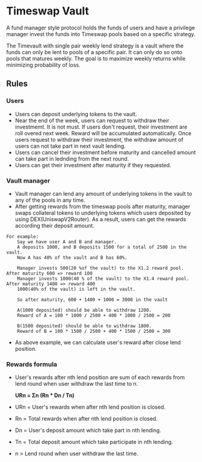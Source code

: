 # Timeswap Vault

A fund manager style protocol holds the funds of users and have a privilege manager invest the funds into Timeswap pools based on a specific strategy.

The Timevault with single pair weekly lend strategy is a vault where the funds can only be lent to pools of a specific pair. It can only do so onto pools that matures weekly. The goal is to maximize weekly returns while minimizing probability of loss.

## Rules

### Users
- Users can deposit underlying tokens to the vault.
- Near the end of the week, users can request to withdraw their investmemt. It is not must. If users don't request, their investment are roll overed next week. Reward will be accumulated automatically. Once users request to withdraw their investment, the withdraw amount of users can not take part in next vault lending.
- Users can cancel their investment before maturity and cancelled amount can take part in lednding from the next round.
- Users can get their investment after maturity if they requested.

### Vault manager
- Vault manager can lend any amount of underlying tokens in the vault to any of the pools in any time.
- After getting rewards from the timeswap pools after maturity, manager swaps collateral tokens to underlying tokens which users deposited by using DEX(UniswapV2Router). As a result, users can get the rewards according their deposit amount.
```shell
For example: 
    Say we have user A and B and manager.
    A deposits 1000, and B deposits 1500 for a total of 2500 in the vault. 
    Now A has 40% of the vault and B has 60%.

    Manager invests 500(20 %of the vault) to the X1.2 reward pool. After maturity 600 => reward 100
    Manager invests 1000(40 % of the vault) to the X1.4 reward pool. After maturity 1400 => reward 400
    1000(40% of the vault) is left in the vault.

    So after maturity, 600 + 1400 + 1000 = 3000 in the vault

    A(1000 deposited) should be able to withdraw 1200.
    Reward of A = 100 * 1000 / 2500 + 400 * 1000 / 2500 = 200

    B(1500 deposited) should be able to withdraw 1800.
    Reward of B = 100 * 1500 / 2500 + 400 * 1500 / 2500 = 300
```
- As above example, we can calculate user's reward after close lend position.

### Rewards formula

- User's rewards after nth lend position are sum of each rewards from lend round when user withdraw the last time to n.

    **URn = Σn (Rn * Dn / Tn)**

- URn = User's rewards when after nth lend position is closed.
- Rn = Total rewards when after nth lend position is closed.
- Dn = User's deposit amount which take part in nth lending.
- Tn = Total deposit amount which take participate in nth lending.
- n > Lend round when user withdraw the last time.
    
